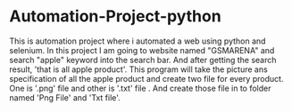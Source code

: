 # Automation-Project-python
This is automation project where i automated a web using python and selenium.
In this project I am going to website named "GSMARENA" and search "apple" keyword into the search bar.
And after getting the search result, 'that is all apple product'. This program will take the picture ans specification of all the apple product and create two file for every product.
One is '.png' file and other is '.txt' file . And create those file in to folder named 'Png File' and 'Txt file'.
